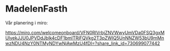 # MadelenFasth

Vår planering i miro:

https://miro.com/welcomeonboard/VFN0RlVrbjZNVWwyUmVDa0FSQ3gxMUlyekJJU0JPVDdJblk4cDF1bmlTRjFQVkg2T3pZWlQ5UnNNZW53bU9mMnwzNDU4NzY0NTMyNDYwNjAwMzU4fDI=?share_link_id=730699077442
